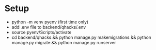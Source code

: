 # Setup
- python -m venv pyenv (first time only)
- add .env file to backend/qhacks/.env
- source pyenv/Scripts/activate
- cd backend/qhacks && python manage.py makemigrations && python manage.py migrate && python manage.py runserver